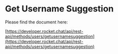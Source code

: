 # Get Username Suggestion

Please find the document here: 

[https://developer.rocket.chat/api/rest-api/methods/users/getusernamesuggestion](https://developer.rocket.chat/api/rest-api/methods/users/getusernamesuggestion)

